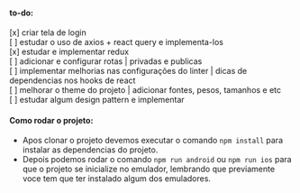 #### to-do:

[x] criar tela de login <br/> [ ] estudar o uso de axios + react query e
implementa-los<br/> [x] estudar e implementar redux <br/> [ ] adicionar e
configurar rotas | privadas e publicas <br/> [ ] implementar melhorias nas
configurações do linter | dicas de dependencias nos hooks de react<br/> [ ]
melhorar o theme do projeto | adicionar fontes, pesos, tamanhos e etc <br/> [ ]
estudar algum design pattern e implementar <br/>

#### Como rodar o projeto:

- Apos clonar o projeto devemos executar o comando `npm install` para instalar
  as dependencias do projeto.
- Depois podemos rodar o comando `npm run android` ou `npm run ios` para que o
  projeto se inicialize no emulador, lembrando que previamente voce tem que ter
  instalado algum dos emuladores.
